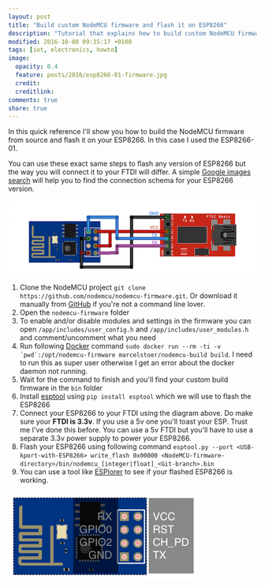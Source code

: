 ```yaml
---
layout: post
title: "Build custom NodeMCU firmware and flash it on ESP8266"
description: "Tutorial that explains how to build custom NodeMCU firmware using Docker and flash your ESP8266 using an FTDI"
modified: 2016-10-08 09:35:17 +0100
tags: [iot, electronics, howto]
image:
  opacity: 0.4
  feature: posts/2016/esp8266-01-firmware.jpg
  credit:
  creditlink:
comments: true
share: true
---
```

In this quick reference I'll show you how to build the NodeMCU firmware from source and flash it on your ESP8266. In this case I used the ESP8266-01.

You can use these exact same steps to flash any version of ESP8266 but the way you will connect it to your FTDI will differ. A simple [Google images search](https://www.google.be/search?q=esp8266-12+ftdi&biw=888&bih=1103&source=lnms&tbm=isch&sa=X&ved=0ahUKEwir-uiy4MrPAhWnK8AKHSCWCdMQ_AUIBigB) will help you to find the connection schema for your ESP8266 version.

![How to connect ESP8266 01 wifi module to FTDI](/images/posts/2016/esp8266-01-ftdi-connection.png)

1. Clone the NodeMCU project `git clone https://github.com/nodemcu/nodemcu-firmware.git`. Or download it manually from [GitHub](https://github.com/nodemcu/nodemcu-firmware.git) if you're not a command line lover.
2. Open the `nodemcu-firmware` folder
3. To enable and/or disable modules and settings in the firmware you can open `/app/includes/user_config.h` and `/app/includes/user_modules.h` and comment/uncomment what you need
4. Run following [Docker](https://www.docker.com/) command ``sudo docker run --rm -ti -v `pwd`:/opt/nodemcu-firmware marcelstoer/nodemcu-build build``. I need to run this as super user otherwise I get an error about the docker daemon not running.
5. Wait for the command to finish and you'll find your custom build firmware in the `bin` folder
6. Install [esptool](https://github.com/themadinventor/esptool) using `pip install esptool` which we will use to flash the ESP8266
7. Connect your ESP8266 to your FTDI using the diagram above. Do make sure your **FTDI is 3.3v**. If you use a 5v one you'll toast your ESP. Trust me I've done this before. You can use a 5v FTDI but you'll have to use a separate 3.3v power supply to power your ESP8266.
8. Flash your ESP8266 using following command `esptool.py --port <USB-kport-with-ESP8266> write_flash 0x00000 <NodeMCU-firmware-directory>/bin/nodemcu_[integer|float]_<Git-branch>.bin`
9. You can use a tool like [ESPlorer](http://esp8266.ru/esplorer/) to see if your flashed ESP8266 is working.

![Pinout overview of the ESP8266 01 wifi module](/images/posts/2016/esp8266-01-pinout.png)

